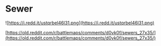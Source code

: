 # Sewer

![https://i.redd.it/ustqrbel46l31.png](https://i.redd.it/ustqrbel46l31.png)

[https://old.reddit.com/r/battlemaps/comments/d0vk0f/sewers_27x35/](https://old.reddit.com/r/battlemaps/comments/d0vk0f/sewers_27x35/)
